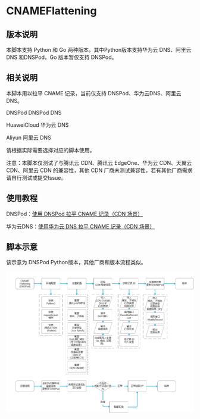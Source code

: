 # CNAMEFlattening
## 版本说明
本脚本支持 Python 和 Go 两种版本，其中Python版本支持华为云 DNS、阿里云 DNS 和DNSPod，Go 版本暂仅支持 DNSPod。
## 相关说明
本脚本用以拉平 CNAME 记录，当前仅支持 DNSPod、华为云DNS、阿里云 DNS。

DNSPod DNSPod DNS

HuaweiCloud 华为云 DNS

Aliyun 阿里云 DNS

请根据实际需要选择对应的脚本使用。

注意：本脚本仅测试了与腾讯云 CDN、腾讯云 EdgeOne、华为云 CDN、天翼云 CDN、阿里云 CDN 的兼容性，其他 CDN 厂商未测试兼容性，若有其他厂商需求请自行测试或提交Issue。
## 使用教程
DNSPod：[使用 DNSPod 拉平 CNAME 记录（CDN 场景）](https://r2wind.cn/articles/20230108.html)

华为云DNS：[使用华为云 DNS 拉平 CNAME 记录（CDN 场景）](https://r2wind.cn/articles/20230109.html)
## 脚本示意
该示意为 DNSPod Python版本，其他厂商和版本流程类似。

![流程图](https://github.com/KincaidYang/CNAMEFlattening/blob/main/static/DNSPodFlattening.png)
